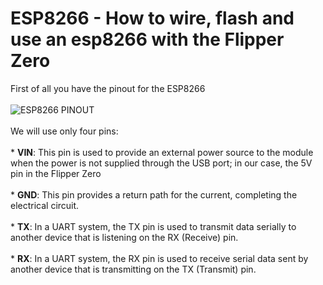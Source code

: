# ESP8266 - How to wire, flash and use an esp8266 with the Flipper Zero
First of all you have the pinout for the ESP8266 <br><br>
![ESP8266 PINOUT](https://github.com/Dankof04/esp8266/blob/main/ESP8266-Pinout-NodeMCU.png) <br><br>
We will use only four pins:<br><br>
           <t>*  **VIN**: This pin is used to provide an external power source to the module when the power is not supplied through the USB port; in our case, the 5V pin in the Flipper Zero <br><br>
           *  **GND**: This pin provides a return path for the current, completing the electrical circuit.<br><br>
           *  **TX**: In a UART system, the TX pin is used to transmit data serially to another device that is listening on the RX (Receive) pin.<br><br>
           *  **RX**: In a UART system, the RX pin is used to receive serial data sent by another device that is transmitting on the TX (Transmit) pin.<br><br>
